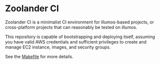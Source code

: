 # Zoolander CI
Zoolander CI is a minimalist CI environment for illumos-based projects, or
cross-platform projects that can reasonably be tested on illumos.

This repository is capable of bootstrapping and deploying itself, assuming you
have valid AWS credentials and sufficient privileges to create and manage EC2
instance, images, and security groups.

See the [Makefile](Makefile) for more details.
